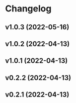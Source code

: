 # Changelog

<!--next-version-placeholder-->

## v1.0.3 (2022-05-16)


## v1.0.2 (2022-04-13)


## v1.0.1 (2022-04-13)


## v0.2.2 (2022-04-13)


## v0.2.1 (2022-04-13)

